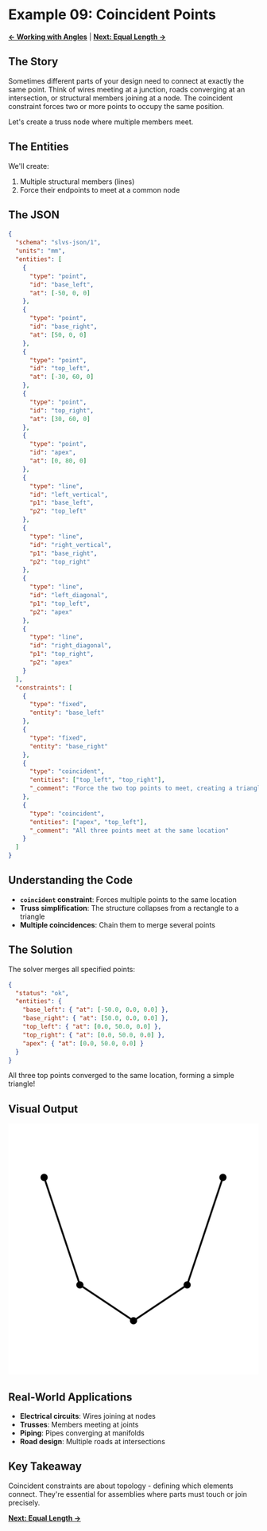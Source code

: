 # Example 09: Coincident Points

**[← Working with Angles](08_angles.md)** | **[Next: Equal Length →](10_equal_length.md)**

## The Story

Sometimes different parts of your design need to connect at exactly the same point. Think of wires meeting at a junction, roads converging at an intersection, or structural members joining at a node. The coincident constraint forces two or more points to occupy the same position.

Let's create a truss node where multiple members meet.

## The Entities

We'll create:
1. Multiple structural members (lines)
2. Force their endpoints to meet at a common node

## The JSON

```json
{
  "schema": "slvs-json/1",
  "units": "mm",
  "entities": [
    {
      "type": "point",
      "id": "base_left",
      "at": [-50, 0, 0]
    },
    {
      "type": "point",
      "id": "base_right",
      "at": [50, 0, 0]
    },
    {
      "type": "point",
      "id": "top_left",
      "at": [-30, 60, 0]
    },
    {
      "type": "point",
      "id": "top_right",
      "at": [30, 60, 0]
    },
    {
      "type": "point",
      "id": "apex",
      "at": [0, 80, 0]
    },
    {
      "type": "line",
      "id": "left_vertical",
      "p1": "base_left",
      "p2": "top_left"
    },
    {
      "type": "line",
      "id": "right_vertical",
      "p1": "base_right",
      "p2": "top_right"
    },
    {
      "type": "line",
      "id": "left_diagonal",
      "p1": "top_left",
      "p2": "apex"
    },
    {
      "type": "line",
      "id": "right_diagonal",
      "p1": "top_right",
      "p2": "apex"
    }
  ],
  "constraints": [
    {
      "type": "fixed",
      "entity": "base_left"
    },
    {
      "type": "fixed",
      "entity": "base_right"
    },
    {
      "type": "coincident",
      "entities": ["top_left", "top_right"],
      "_comment": "Force the two top points to meet, creating a triangle"
    },
    {
      "type": "coincident",
      "entities": ["apex", "top_left"],
      "_comment": "All three points meet at the same location"
    }
  ]
}
```

## Understanding the Code

- **`coincident` constraint**: Forces multiple points to the same location
- **Truss simplification**: The structure collapses from a rectangle to a triangle
- **Multiple coincidences**: Chain them to merge several points

## The Solution

The solver merges all specified points:

```json
{
  "status": "ok",
  "entities": {
    "base_left": { "at": [-50.0, 0.0, 0.0] },
    "base_right": { "at": [50.0, 0.0, 0.0] },
    "top_left": { "at": [0.0, 50.0, 0.0] },
    "top_right": { "at": [0.0, 50.0, 0.0] },
    "apex": { "at": [0.0, 50.0, 0.0] }
  }
}
```

All three top points converged to the same location, forming a simple triangle!

## Visual Output

![Coincident Points](09_coincident.svg)

## Real-World Applications

- **Electrical circuits**: Wires joining at nodes
- **Trusses**: Members meeting at joints
- **Piping**: Pipes converging at manifolds
- **Road design**: Multiple roads at intersections

## Key Takeaway

Coincident constraints are about topology - defining which elements connect. They're essential for assemblies where parts must touch or join precisely.

**[Next: Equal Length →](10_equal_length.md)**